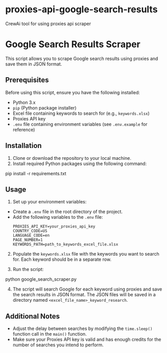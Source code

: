 # proxies-api-google-search-results
CrewAi tool for using proxies api scraper

# Google Search Results Scraper

This script allows you to scrape Google search results using proxies and save them in JSON format.

## Prerequisites

Before using this script, ensure you have the following installed:

- Python 3.x
- `pip` (Python package installer)
- Excel file containing keywords to search for (e.g., `keywords.xlsx`)
- Proxies API key
- `.env` file containing environment variables (see `.env.example` for reference)

## Installation

1. Clone or download the repository to your local machine.
2. Install required Python packages using the following command:

pip install -r requirements.txt


## Usage

1. Set up your environment variables:
- Create a `.env` file in the root directory of the project.
- Add the following variables to the `.env` file:
  ```
  PROXIES_API_KEY=your_proxies_api_key
  COUNTRY_CODE=US
  LANGUAGE_CODE=en
  PAGE_NUMBER=1
  KEYWORDS_PATH=path_to_keywords_excel_file.xlsx
  ```

2. Populate the `keywords.xlsx` file with the keywords you want to search for. Each keyword should be in a separate row.

3. Run the script:

python google_search_scraper.py


4. The script will search Google for each keyword using proxies and save the search results in JSON format. The JSON files will be saved in a directory named `<excel_file_name>_keyword_research`.

## Additional Notes

- Adjust the delay between searches by modifying the `time.sleep()` function call in the `main()` function.
- Make sure your Proxies API key is valid and has enough credits for the number of searches you intend to perform.

